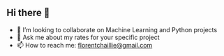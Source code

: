 ## Hi there 👋


<!--**fchaillie/fchaillie** is a ✨ _special_ ✨ repository because its `README.md` (this file) appears on your GitHub profile.

Here are some ideas to get you started: -->

- 👯 I’m looking to collaborate on Machine Learning and Python projects
- 💬 Ask me about my rates for your specific project
- 📫 How to reach me: florentchaillie@gmail.com
